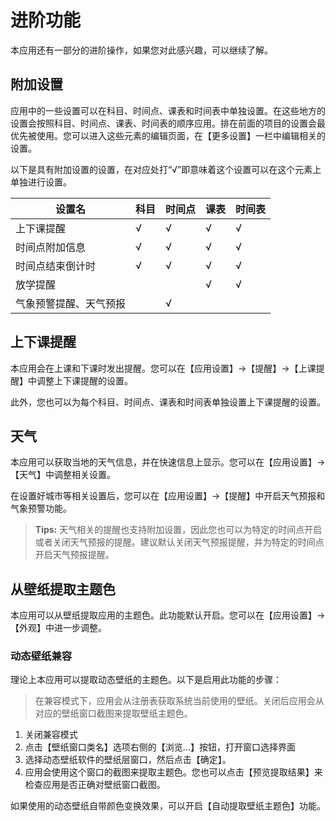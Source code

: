 # 进阶功能

本应用还有一部分的进阶操作，如果您对此感兴趣，可以继续了解。

## 附加设置

应用中的一些设置可以在科目、时间点、课表和时间表中单独设置。在这些地方的设置会按照科目、时间点、课表、时间表的顺序应用。排在前面的项目的设置会最优先被使用。您可以进入这些元素的编辑页面，在【更多设置】一栏中编辑相关的设置。

以下是具有附加设置的设置，在对应处打“√”即意味着这个设置可以在这个元素上单独进行设置。

| 设置名 | 科目 | 时间点 | 课表 | 时间表 |
| -- | -- | -- | -- | -- |
| 上下课提醒 | √ | √ | √ | √ |
| 时间点附加信息 | √ | √ | √ | √ |
| 时间点结束倒计时 | √ | √ | √ | √ |
| 放学提醒 |  |  | √ | √ |
| 气象预警提醒、天气预报 | | √ | |  |

## 上下课提醒

本应用会在上课和下课时发出提醒。您可以在【应用设置】→【提醒】→【上课提醒】中调整上下课提醒的设置。

此外，您也可以为每个科目、时间点、课表和时间表单独设置上下课提醒的设置。

## 天气

本应用可以获取当地的天气信息，并在快速信息上显示。您可以在【应用设置】→【天气】中调整相关设置。

在设置好城市等相关设置后，您可以在【应用设置】→【提醒】中开启天气预报和气象预警功能。

> **Tips:** 天气相关的提醒也支持附加设置，因此您也可以为特定的时间点开启或者关闭天气预报的提醒。建议默认关闭天气预报提醒，并为特定的时间点开启天气预报提醒。

## 从壁纸提取主题色

本应用可以从壁纸提取应用的主题色。此功能默认开启。您可以在【应用设置】→【外观】中进一步调整。

### 动态壁纸兼容

理论上本应用可以提取动态壁纸的主题色。以下是启用此功能的步骤：

> 在兼容模式下，应用会从注册表获取系统当前使用的壁纸。关闭后应用会从对应的壁纸窗口截图来提取壁纸主题色。

1. 关闭兼容模式
2. 点击【壁纸窗口类名】选项右侧的【浏览…】按钮，打开窗口选择界面
3. 选择动态壁纸软件的壁纸层窗口，然后点击【确定】。
4. 应用会使用这个窗口的截图来提取主题色。您也可以点击【预览提取结果】来检查应用是否正确对壁纸窗口截图。

如果使用的动态壁纸自带颜色变换效果，可以开启【自动提取壁纸主题色】功能。

